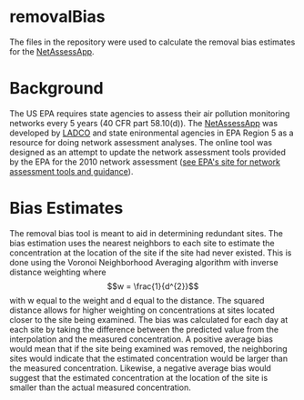 # removalBias

The files in the repository were used to calculate the removal bias estimates for the [NetAssessApp](https://github.com/LADCO/NetAssessApp).

# Background
The US EPA requires state agencies to assess their air pollution monitoring networks every 5 years (40 CFR part 58.10(d)). The [NetAssessApp](https://github.com/LADCO/NetAssessApp) was developed by [LADCO](http://www.ladco.org/) and state enironmental agencies in EPA Region 5 as a resource for doing network assessment analyses. The online tool was designed as an attempt to update the network assessment tools provided by the EPA for the 2010 network assessment ([see EPA's site for network assessment tools and guidance](http://www.epa.gov/ttnamti1/network-assessment.html)).

# Bias Estimates
The removal bias tool is meant to aid in determining redundant sites. The bias estimation uses the nearest neighbors to each site to estimate the concentration at the location of the site if the site had never existed.  This is done using the Voronoi Neighborhood Averaging algorithm with inverse distance weighting where
$$w = \frac{1}{d^{2}}$$
with w equal to the weight and d equal to the distance.  The squared distance allows for higher weighting on concentrations at sites located closer to the site being examined.  The bias was calculated for each day at each site by taking the difference between the predicted value from the interpolation and the measured concentration. A positive average bias would mean that if the site being examined was removed, the neighboring sites would indicate that the estimated concentration would be larger than the measured concentration.  Likewise, a negative average bias would suggest that the estimated concentration at the location of the site is smaller than the actual measured concentration. 
